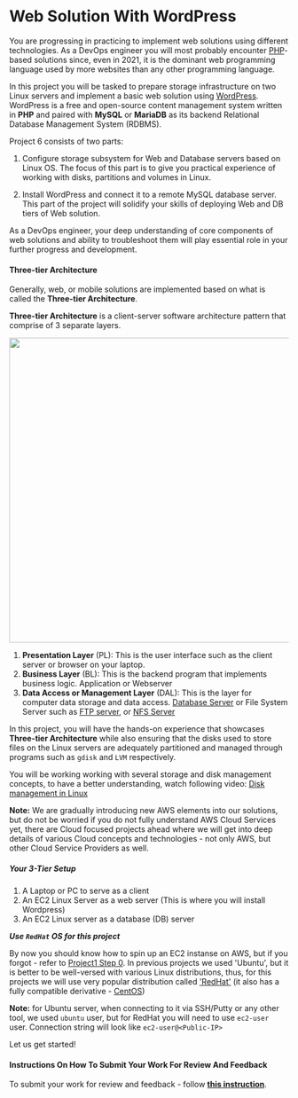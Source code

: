 Web Solution With WordPress 
=====================================

You are progressing in practicing to implement web solutions using different technologies. As a DevOps engineer you will most probably encounter [PHP](https://www.php.net)-based solutions since, even in 2021, it is the dominant web programming language used by more websites than any other programming language.

In this project you will be tasked to prepare storage infrastructure on two Linux servers and implement a basic web solution using [WordPress](https://en.wikipedia.org/wiki/WordPress). WordPress is a free and open-source content management system written in **PHP** and paired with **MySQL** or **MariaDB** as its backend Relational Database Management System (RDBMS).

Project 6 consists of two parts:

1. Configure storage subsystem for Web and Database servers based on Linux OS. The focus of this part is to give you practical experience of working with disks, partitions and volumes in Linux.

2. Install WordPress and connect it to a remote MySQL database server. This part of the project will solidify your skills of deploying Web and DB tiers of Web solution.

As a DevOps engineer, your deep understanding of core components of web solutions and ability to troubleshoot them will play essential role in your further progress and development.

#### Three-tier Architecture

Generally, web, or mobile solutions are implemented based on what is called the **Three-tier Architecture**. 

**Three-tier Architecture** is a client-server software architecture pattern that comprise of 3 separate layers.

<img src="https://darey-io-nonprod-pbl-projects.s3.eu-west-2.amazonaws.com/project6/six.JPG" width="936px" height="550px">

1. **Presentation Layer** (PL): This is the user interface such as the client server or browser on your laptop. 
2. **Business Layer** (BL): This is the backend program that implements business logic. Application or Webserver
3. **Data Access or Management Layer** (DAL): This is the layer for computer data storage and data access. [Database Server](https://www.computerhope.com/jargon/d/database-server.htm) or File System Server such as [FTP server](https://titanftp.com/2018/09/11/what-is-an-ftp-server/), or [NFS Server](https://searchenterprisedesktop.techtarget.com/definition/Network-File-System)


In this project, you will have the hands-on experience that showcases **Three-tier Architecture** while also ensuring that the disks used to store files on the Linux servers are adequately partitioned and managed through programs such as `gdisk` and `LVM` respectively.

You will be working working with several storage and disk management concepts, to have a better understanding, watch following video:
[Disk management in Linux](https://darey.io/courses/step-12-logical-volume-management/lessons/lesson-1-storage-management/topic/create-linux-partitions-with-fdisk/)


**Note:** We are gradually introducing new AWS elements into our solutions, but do not be worried if you do not fully understand AWS Cloud Services yet, there are Cloud focused projects ahead where we will get into deep details of various Cloud concepts and technologies - not only AWS, but other Cloud Service Providers as well.

##### Your 3-Tier Setup

1. A Laptop or PC to serve as a client
2. An EC2 Linux Server as a web server (This is where you will install Wordpress)
3. An EC2 Linux server as a database (DB) server

***Use `RedHat` OS for this project***

By now you should know how to spin up an EC2 instanse on AWS, but if you forgot - refer to [Project1 Step 0](https://starter-pbl.darey.io/en/latest/project1.html#step-0-preparing-prerequisites).
In previous projects we used 'Ubuntu', but it is better to be well-versed with various Linux distributions, thus, for this projects we will use very popular distribution called ['RedHat'](https://www.redhat.com/en) (it also has a fully compatible derivative - [CentOS](https://www.centos.org))

**Note:** for Ubuntu server, when connecting to it via SSH/Putty or any other tool, we used `ubuntu` user, but for RedHat you will need to use `ec2-user` user. Connection string will look like `ec2-user@<Public-IP>`

Let us get started!

#### Instructions On How To Submit Your Work For Review And Feedback

To submit your work for review and feedback - follow [**this instruction**](https://starter-pbl.darey.io/en/latest/submission.html).




